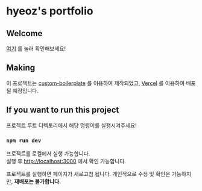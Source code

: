 # hyeoz's portfolio

## Welcome
[여기](https://hyeoz-portfolio-v2.vercel.app/) 를 눌러 확인해보세요!

## Making

이 프로젝트는 [custom-boilerplate](https://github.com/hyeoz/custom-boilerplate) 를 이용하여 제작되었고,
[Vercel](https://vercel.com/) 를 이용하여 배포될 예정입니다.

## If you want to run this project

프로젝트 루트 디렉토리에서 해당 명령어를 실행시켜주세요!

### `npm run dev`

프로젝트를 로컬에서 실행 가능합니다. \
실행 후 [http://localhost:3000](http://localhost:3000) 에서 확인 가능합니다.

프로젝트를 실행하면 페이지가 새로고침 됩니다.
개인적으로 수정 및 확인은 가능하지만, **재배포는 불가합니다.**
